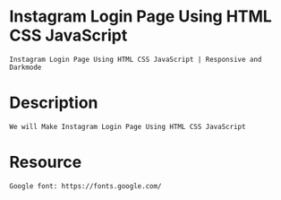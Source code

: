 # Instagram Login Page Using HTML CSS JavaScript

    Instagram Login Page Using HTML CSS JavaScript | Responsive and Darkmode


# Description

    We will Make Instagram Login Page Using HTML CSS JavaScript

# Resource

    Google font: https://fonts.google.com/

